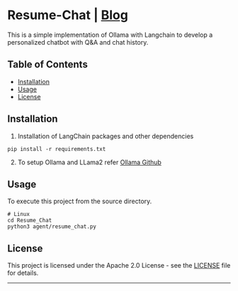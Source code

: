 # Resume-Chat | [Blog]()

This is a simple implementation of Ollama with Langchain to develop a personalized chatbot with Q&A and chat history.

## Table of Contents

- [Installation](#installation)
- [Usage](#usage)
- [License](#license)

## Installation
1. Installation of LangChain packages and other dependencies
```
pip install -r requirements.txt
```
2. To setup Ollama and LLama2 refer [Ollama Github](https://github.com/ollama/ollama)

## Usage

To execute this project from the source directory.

```
# Linux
cd Resume_Chat
python3 agent/resume_chat.py
```

## License

This project is licensed under the Apache 2.0 License - see the [LICENSE](LICENSE) file for details.

---
